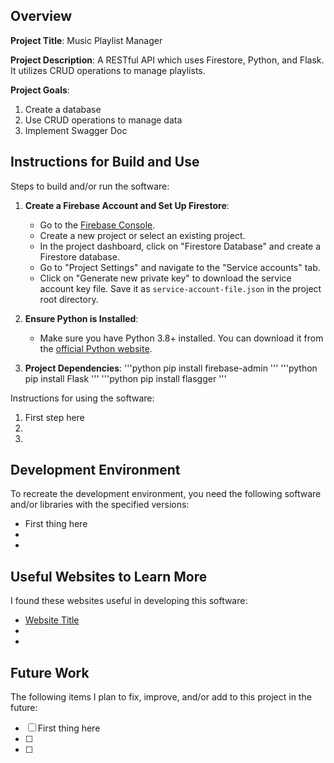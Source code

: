 ## Overview

**Project Title**: Music Playlist Manager

**Project Description**: A RESTful API which uses Firestore, Python, and Flask. It utilizes CRUD operations to manage playlists.

**Project Goals**: 
1. Create a database
2. Use CRUD operations to manage data
3. Implement Swagger Doc

## Instructions for Build and Use

Steps to build and/or run the software:

1. **Create a Firebase Account and Set Up Firestore**:
   - Go to the [Firebase Console](https://console.firebase.google.com/).
   - Create a new project or select an existing project.
   - In the project dashboard, click on "Firestore Database" and create a Firestore database.
   - Go to "Project Settings" and navigate to the "Service accounts" tab.
   - Click on "Generate new private key" to download the service account key file. Save it as `service-account-file.json` in the project root directory.

2. **Ensure Python is Installed**:
   - Make sure you have Python 3.8+ installed. You can download it from the [official Python website](https://www.python.org/downloads/).

3. **Project Dependencies**:
   '''python
     pip install firebase-admin
   '''
   '''python
   pip install Flask
   '''
   '''python
    pip install flasgger
   '''  
     

Instructions for using the software:

1. First step here
2.
3.

## Development Environment 

To recreate the development environment, you need the following software and/or libraries with the specified versions:

* First thing here
*
*

## Useful Websites to Learn More

I found these websites useful in developing this software:

* [Website Title](Link)
*
*

## Future Work

The following items I plan to fix, improve, and/or add to this project in the future:

* [ ] First thing here
* [ ]
* [ ]
